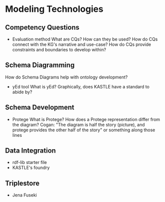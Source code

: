 # Modeling Technologies

## Competency Questions
* Evaluation method
What are CQs?  How can they be used?  How do CQs connect with the KG's narrative and use-case?  How do CQs provide constraints and boundaries to develop within?

## Schema Diagramming
How do Schema Diagrams help with ontology development?

* yEd tool
What is yEd? Graphically, does KASTLE have a standard to abide by?

## Schema Development
* Protege
What is Protege? How does a Protege representation differ from the diagram?
Cogan:  "The diagram is half the story (picture), and protege provides the other half of the story" or something along those lines

## Data Integration
* rdf-lib starter file
* KASTLE's foundry

## Triplestore
* Jena Fuseki

